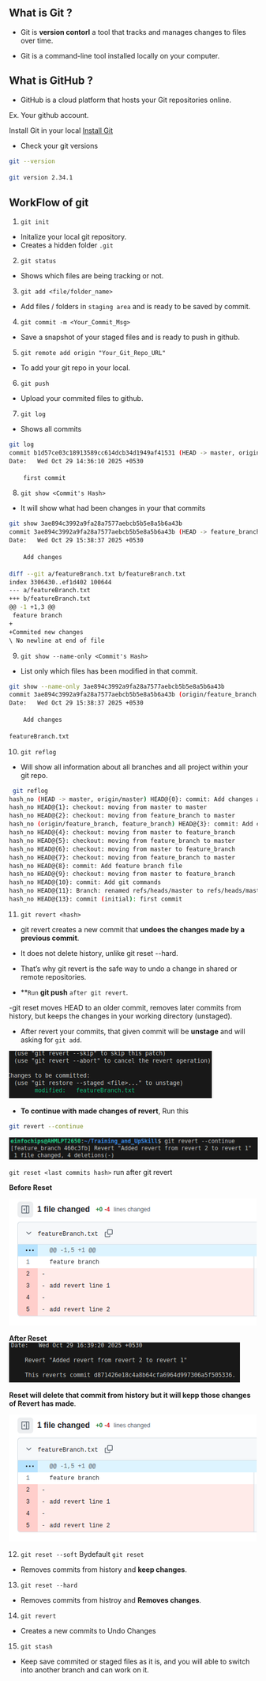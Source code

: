 What is Git ?
---
- Git is **version contorl** a tool that tracks and manages changes to files over time.

- Git is a command-line tool installed locally on your computer.

What is GitHub ?
---

- GitHub is a cloud platform that hosts your Git repositories online.

Ex. Your github account.

Install Git in your local
[Install Git](https://git-scm.com/install/linux)

- Check your git versions

```bash
git --version

git version 2.34.1
```

WorkFlow of git
---

1. `git init`

- Initalize your local git repository.
- Creates a hidden folder `.git`

2. `git status`

- Shows which files are being tracking or not.

3. `git add <file/folder_name>`

- Add files / folders in `staging area` and is ready to be saved by commit.

4. `git commit -m <Your_Commit_Msg>`

- Save a snapshot of your staged files and is ready to push in github.

5. `git remote add origin "Your_Git_Repo_URL"`

- To add your git repo in your local.

6. `git push`

- Upload your commited files to github.


7. `git log`

- Shows all commits

```bash
git log
commit b1d57ce03c18913589cc614dcb34d1949af41531 (HEAD -> master, origin/master)
Date:   Wed Oct 29 14:36:10 2025 +0530
 
    first commit
```

8. `git show <Commit's Hash>`

- It will show what had been changes in your that commits

```bash
git show 3ae894c3992a9fa28a7577aebcb5b5e8a5b6a43b
commit 3ae894c3992a9fa28a7577aebcb5b5e8a5b6a43b (HEAD -> feature_branch, origin/feature_branch)
Date:   Wed Oct 29 15:38:37 2025 +0530

    Add changes

diff --git a/featureBranch.txt b/featureBranch.txt
index 3306430..ef1d402 100644
--- a/featureBranch.txt
+++ b/featureBranch.txt
@@ -1 +1,3 @@
 feature branch
+
+Commited new changes
\ No newline at end of file
```

9. `git show --name-only <Commit's Hash>`

- List only which files has been modified in that commit.

```bash
git show --name-only 3ae894c3992a9fa28a7577aebcb5b5e8a5b6a43b
commit 3ae894c3992a9fa28a7577aebcb5b5e8a5b6a43b (origin/feature_branch, feature_branch)
Date:   Wed Oct 29 15:38:37 2025 +0530

    Add changes

featureBranch.txt
```

10. `git reflog`

- Will show all information about all branches and all project within your git repo.

```bash
 git reflog
hash_no (HEAD -> master, origin/master) HEAD@{0}: commit: Add changes and show hash
hash_no HEAD@{1}: checkout: moving from master to master
hash_no HEAD@{2}: checkout: moving from feature_branch to master
hash_no (origin/feature_branch, feature_branch) HEAD@{3}: commit: Add changes
hash_no HEAD@{4}: checkout: moving from master to feature_branch
hash_no HEAD@{5}: checkout: moving from feature_branch to master
hash_no HEAD@{6}: checkout: moving from master to feature_branch
hash_no HEAD@{7}: checkout: moving from feature_branch to master
hash_no HEAD@{8}: commit: Add feature branch file
hash_no HEAD@{9}: checkout: moving from master to feature_branch
hash_no HEAD@{10}: commit: Add git commands
hash_no HEAD@{11}: Branch: renamed refs/heads/master to refs/heads/master
hash_no HEAD@{13}: commit (initial): first commit
```

11. `git revert <hash>`

- git revert creates a new commit that **undoes the changes made by a previous commit**.
- It does not delete history, unlike git reset --hard.
- That’s why git revert is the safe way to undo a change in shared or remote repositories.

- **`Run` **git push** `after git revert`.

-git reset <commit-hash> moves HEAD to an older commit, removes later commits from history, but keeps the changes in your working directory (unstaged).

- After revert your commits, that given commit will be **unstage** and will asking for `git add`.

![alt text](revert.png)

- **To continue with made changes of revert**, Run this

```bash
git revert --continue
```

![alt text](rcontinue.png)


`git reset <last commits hash>` run after git revert

**Before Reset**

![alt text](breset.png)

**After Reset**
![alt text](areset.png)

**Reset will delete that commit from history but it will kepp those changes of Revert has made**.

![alt text](breset.png)

12. `git reset --soft` Bydefault `git reset`

- Removes commits from history and **keep changes**.

13. `git reset --hard`

- Removes commits from histroy and **Removes changes**.

14. `git revert`

- Creates a new commits to Undo Changes

15. `git stash`

- Keep save commited or staged files as it is, and you will able to switch into another branch and can work on it.